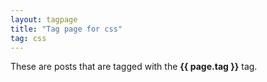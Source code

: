 ```yaml
---
layout: tagpage
title: "Tag page for css"
tag: css
---
```


These are posts that are tagged with the **{{ page.tag }}** tag.